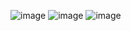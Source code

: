 ![image](https://github.com/Rameshprajapati261/Java-Program/assets/134092313/3c6fb35d-12c1-4c13-ae52-ee18ac285dac)
![image](https://github.com/Rameshprajapati261/Java-Program/assets/134092313/25b79651-43f9-4af2-a1d2-20e18ba22d14)
![image](https://github.com/Rameshprajapati261/Java-Program/assets/134092313/a915d5fe-519b-4958-a88f-0afefe40ee84)
